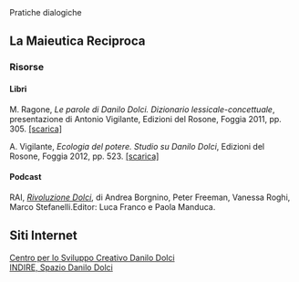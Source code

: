 <link rel="stylesheet" href="https://antonio-vigilante.github.io/filosofia/assets/style.css">

<div class="button green">
Pratiche dialogiche
</div>


## La Maieutica Reciproca 

### Risorse

#### Libri

M. Ragone, _Le parole di Danilo Dolci. Dizionario lessicale-concettuale_, presentazione di Antonio Vigilante, Edizioni del Rosone, Foggia 2011, pp. 305. [[scarica]](ragone--dolci.pdf) 

A. Vigilante, _Ecologia del potere. Studio su Danilo Dolci_, Edizioni del Rosone, Foggia 2012, pp. 523. [[scarica]](vigilante.pdf) 

#### Podcast

RAI, [_Rivoluzione Dolci_](https://www.raiplaysound.it/programmi/rivoluzionedolci), di Andrea Borgnino, Peter Freeman, Vanessa Roghi, Marco Stefanelli.Editor: Luca Franco e Paola Manduca.

## Siti Internet

[Centro per lo Sviluppo Creativo Danilo Dolci](https://danilodolci.org/)  
[INDIRE, Spazio Danilo Dolci](https://www.indire.it/2025/03/25/spazio-dolci-lambiente-online-per-leducazione-alla-nonviolenza/)


